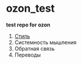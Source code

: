 # ozon_test
**test repo for ozon**

1. [Стиль](ozon_test/blob/main/instruction_ru.md)
2. Системность мышления
3. Обратная связь
4. Переводы
